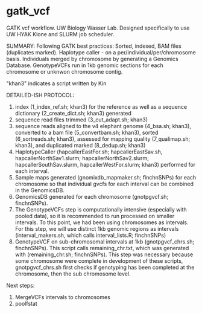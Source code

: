 # gatk_vcf
GATK vcf workflow. UW Biology Wasser Lab.
Designed specifically to use UW HYAK Klone and SLURM job scheduler. 

SUMMARY: Following GATK best practices: Sorted, indexed, BAM files (duplicates marked). Haplotype caller - on a per/individual/per/chromosome basis. Individuals merged by chromosome by generating a Genomics Database. GenotypeVCFs run in 1kb genomic sections for each chromosome or unknwon chromosome contig. 

"khan3" indicates a script written by Kin

DETAILED-ISH PROTOCOL:
1. index (1_index_ref.sh; khan3) for the reference as well as a sequence dictionary (2_create_dict.sh; khan3) generated 
2. sequence read files trimmed (3_cut_adapt.sh; khan3) 
3. sequence reads aligned to the v4 elephant genome (4_bsa.sh; khan3), converted to a bam file (5_convertbam.sh; khan3), sorted (6_sortreads.sh; khan3), assessed for mapping quality (7_qualimap.sh; khan3), and duplicated marked (8_dedup.sh; khan3)
4. HaplotypeCaller (hapcallerEastFor.sh; hapcallerEastSav.sh, hapcallerNorthSav1.slurm; hapcallerNorthSav2.slurm; hapcallerSouthSav.slurm, hapcallerWestFor.slurm; khan3) performed for each interval. 
5. Sample maps generated (gnomixdb_mapmaker.sh; finchnSNPs) for each chromosome so that individual gvcfs for each interval can be combined in the GenomicsDB.
6. GenomicsDB generated for each chromosome (gnotpgvcf.sh; finchnSNPs). 
7. The GenotypeVCFs step is computationally intensive (especially with pooled data), so it is recommended to run processed on smaller intervals. To this point, we had been using chromosomes as intervals. For this step, we will use distinct 1kb genomic regions as intervals (interval_makers.sh, which calls interval_lists.R; finchnSNPs)
8. GenotypeVCF on sub-chromosomal intervals at 1kb (gnotpgvcf_chrs.sh; finchnSNPs). This script calls remaining_chr.txt, which was generated with (remaining_chr.sh; finchnSNPs). This step was necessary because some chromosome were complete in development of these scripts, gnotpgvcf_chrs.sh first checks if genotyping has been completed at the chromosome, then the sub chromosome level.

Next steps: 
1. MergeVCFs intervals to chromosomes
2. poolfstat
